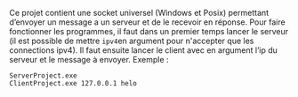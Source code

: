 Ce projet contient une socket universel (Windows et Posix) permettant d’envoyer un message a un serveur et de le recevoir en réponse.
Pour faire fonctionner les programmes, il faut dans un premier temps lancer le serveur (il est possible de mettre `ipv4`en argument pour n'accepter que les connections ipv4). Il faut ensuite lancer le client avec en argument l’ip du serveur et le message à envoyer.
Exemple :
```
ServerProject.exe
ClientProject.exe 127.0.0.1 helo
```
